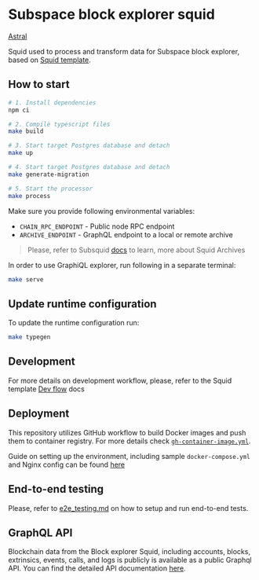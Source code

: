 # Subspace block explorer squid

[Astral](../README.md)

Squid used to process and transform data for Subspace block explorer, based on [Squid template](https://github.com/subsquid/squid-template).

## How to start

```bash
# 1. Install dependencies
npm ci

# 2. Compile typescript files
make build

# 3. Start target Postgres database and detach
make up

# 4. Start target Postgres database and detach
make generate-migration

# 5. Start the processor
make process
```

Make sure you provide following environmental variables:

- `CHAIN_RPC_ENDPOINT` - Public node RPC endpoint
- `ARCHIVE_ENDPOINT` - GraphQL endpoint to a local or remote archive

> Please, refer to Subsquid [docs](https://docs.subsquid.io/archives/) to learn, more about Squid Archives

In order to use GraphiQL explorer, run following in a separate terminal:

```bash
make serve
```

## Update runtime configuration

To update the runtime configuration run:

```bash
make typegen
```

## Development

For more details on development workflow, please, refer to the Squid template [Dev flow](https://github.com/subsquid/squid-template#dev-flow) docs

## Deployment

This repository utilizes GitHub workflow to build Docker images and push them to container registry. For more details check [`gh-container-image.yml`](../.github/workflows/gh-container-image.yml).

Guide on setting up the environment, including sample `docker-compose.yml` and Nginx config can be found [here](https://github.com/subspace/infra/tree/main/_docs/8_BlockExplorerSquid)

## End-to-end testing

Please, refer to [e2e_testing.md](e2e_testing.md) on how to setup and run end-to-end tests.

## GraphQL API

Blockchain data from the Block explorer Squid, including accounts, blocks, extrinsics, events, calls, and logs is publicly is available as a public Graphql API. You can find the detailed API documentation [here](./api.md).
